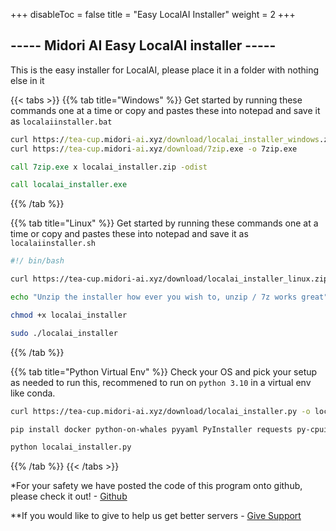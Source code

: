 
+++
disableToc = false
title = "Easy LocalAI Installer"
weight = 2
+++

## ----- Midori AI Easy LocalAI installer -----
This is the easy installer for LocalAI, please place it in a folder with nothing else in it

{{< tabs >}}
{{% tab title="Windows" %}}
Get started by running these commands one at a time or copy and pastes these into notepad and save it as ``localaiinstaller.bat``

```bat
curl https://tea-cup.midori-ai.xyz/download/localai_installer_windows.zip -o localai_installer.zip
curl https://tea-cup.midori-ai.xyz/download/7zip.exe -o 7zip.exe

call 7zip.exe x localai_installer.zip -odist

call localai_installer.exe
```
{{% /tab %}}

{{% tab title="Linux" %}}
Get started by running these commands one at a time or copy and pastes these into notepad and save it as ``localaiinstaller.sh``

```sh
#!/ bin/bash

curl https://tea-cup.midori-ai.xyz/download/localai_installer_linux.zip -o localai_installer.zip

echo "Unzip the installer how ever you wish to, unzip / 7z works great"

chmod +x localai_installer

sudo ./localai_installer
```

{{% /tab %}}

{{% tab title="Python Virtual Env" %}}
Check your OS and pick your setup as needed to run this, recommened to run on ``python 3.10`` in a virtual env like conda.

```bash
curl https://tea-cup.midori-ai.xyz/download/localai_installer.py -o localai_installer.py

pip install docker python-on-whales pyyaml PyInstaller requests py-cpuinfo

python localai_installer.py
```

{{% /tab %}}
{{< /tabs >}}

*For your safety we have posted the code of this program onto github, please check it out! - [Github](https://github.com/lunamidori5/Midori-AI/tree/master/other_files)

**If you would like to give to help us get better servers - [Give Support](https://paypal.me/midoricookieclub?country.x=US&locale.x=en_US)